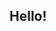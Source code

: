 ## Hello!

<!--
![Max's GitHub stats](https://github-readme-stats.vercel.app/api?username=max-models&show_icons=true&theme=radical)
-->

<!--
**max-models/max-models** is a ✨ _special_ ✨ repository because its `README.md` (this file) appears on your GitHub profile.

![Top Languages](https://github-readme-stats.vercel.app/api/top-langs/?username=max-models&layout=compact&theme=radical&hide=html,c%2B%2B)
-->
